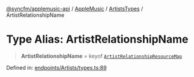 [@syncfm/applemusic-api](../../../../../../globals.md) / [AppleMusic](../../../index.md) / [ArtistsTypes](../index.md) / ArtistRelationshipName

# Type Alias: ArtistRelationshipName

> **ArtistRelationshipName** = keyof [`ArtistRelationshipResourceMap`](ArtistRelationshipResourceMap.md)

Defined in: [endpoints/Artists/types.ts:89](https://github.com/sync-fm/applemusic-api/blob/9471caba6a6b5bc92263ffc6e5d9c04672ec1f7f/src/endpoints/Artists/types.ts#L89)
